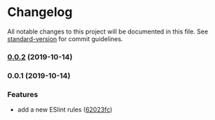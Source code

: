 # Changelog

All notable changes to this project will be documented in this file. See [standard-version](https://github.com/conventional-changelog/standard-version) for commit guidelines.

### [0.0.2](https://github.com/yuerbaby/eslint-config-yuer/compare/v0.0.1...v0.0.2) (2019-10-14)

### 0.0.1 (2019-10-14)


### Features

* add a new ESlint rules ([62023fc](https://github.com/yuerbaby/eslint-config-yuer/commit/62023fc5ea79d761d95a3cddbcc3d477d090d45c))
